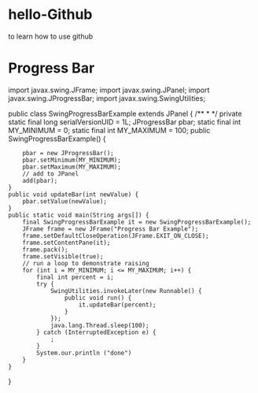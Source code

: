 # hello-Github
to learn how to use github
# Progress Bar

import javax.swing.JFrame;
import javax.swing.JPanel;
import javax.swing.JProgressBar;
import javax.swing.SwingUtilities;

public class SwingProgressBarExample extends JPanel {
	/**
	 * 
	 */
	private static final long serialVersionUID = 1L;
	JProgressBar pbar;
	static final int MY_MINIMUM = 0;
	static final int MY_MAXIMUM = 100;
	public SwingProgressBarExample() {


		pbar = new JProgressBar();
		pbar.setMinimum(MY_MINIMUM);
		pbar.setMaximum(MY_MAXIMUM);
		// add to JPanel
		add(pbar);
	}
	public void updateBar(int newValue) {
		pbar.setValue(newValue);
	}
	public static void main(String args[]) {
		final SwingProgressBarExample it = new SwingProgressBarExample();
		JFrame frame = new JFrame("Progress Bar Example");
		frame.setDefaultCloseOperation(JFrame.EXIT_ON_CLOSE);
		frame.setContentPane(it);
		frame.pack();
		frame.setVisible(true);
		// run a loop to demonstrate raising
		for (int i = MY_MINIMUM; i <= MY_MAXIMUM; i++) {
			final int percent = i;
			try {
				SwingUtilities.invokeLater(new Runnable() {
					public void run() {
						it.updateBar(percent);
					}
				});
				java.lang.Thread.sleep(100);
			} catch (InterruptedException e) {
				;
			}
			System.our.println ("done")
		}
	}
}
